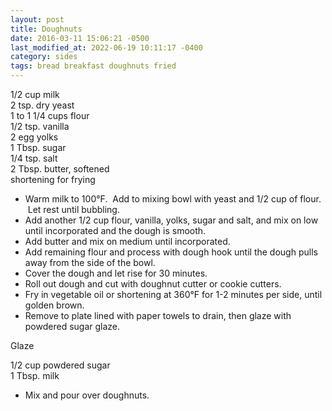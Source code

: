```yaml
---
layout: post
title: Doughnuts
date: 2016-03-11 15:06:21 -0500
last_modified_at: 2022-06-19 10:11:17 -0400
category: sides
tags: bread breakfast doughnuts fried
---
```

1/2 cup milk  
2 tsp. dry yeast  
1 to 1 1/4 cups flour  
1/2 tsp. vanilla  
2 egg yolks  
1 Tbsp. sugar  
1/4 tsp. salt  
2 Tbsp. butter, softened  
shortening for frying  

* Warm milk to 100°F.  Add to mixing bowl with yeast and 1/2 cup of flour.  Let rest until bubbling.
* Add another 1/2 cup flour, vanilla, yolks, sugar and salt, and mix on low until incorporated and the dough is smooth.
* Add butter and mix on medium until incorporated.
* Add remaining flour and process with dough hook until the dough pulls away from the side of the bowl.
* Cover the dough and let rise for 30 minutes.
* Roll out dough and cut with doughnut cutter or cookie cutters.
* Fry in vegetable oil or shortening at 360°F for 1-2 minutes per side, until golden brown.
* Remove to plate lined with paper towels to drain, then glaze with powdered sugar glaze.

Glaze
  
1/2 cup powdered sugar  
1 Tbsp. milk  

* Mix and pour over doughnuts.
